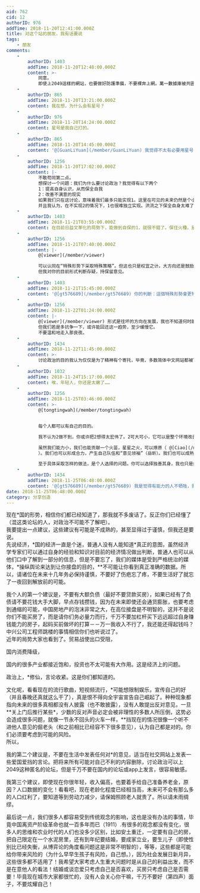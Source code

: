 ```yaml
---
aid: 762
cid: 12
authorID: 976
addTime: 2018-11-20T12:41:00.000Z
title: 对这个站的朋友，我有话要说
tags:
    - 朋友
comments:
    -
        authorID: 1403
        addTime: 2018-11-20T12:48:00.000Z
        content: >-
            同意。
            即使上2049這樣的網站，也要做好防護準備，不要裸奔上網。萬一數據庫被共匪盜了去，順著網線把你找去喝茶，要是趕上運動，進去個幾年的。不可大意。
    -
        authorID: 865
        addTime: 2018-11-20T13:21:00.000Z
        content: 我在想，为什么会有星号？
    -
        authorID: 976
        addTime: 2018-11-20T14:24:00.000Z
        content: 星号是我自己打的。
    -
        authorID: 865
        addTime: 2018-11-20T14:45:00.000Z
        content: '@[GuanLiYuan](/member/GuanLiYuan) 我觉得不太有必要用星号，这样增加了一些理解的障碍'
    -
        authorID: 1256
        addTime: 2018-11-20T17:02:00.000Z
        content: |-
            不敢苟同第二点。  
            想探讨一个问题：我们为什么要讨论政治？我觉得有以下两个  
            1：提高自身认识，从而保全自我  
            2：改善不满意的现实  
            如果我们只在这讨论，意味着我们最多只能实现1。这里在可见的未来仍然是个小圈子，而要实现2，必须有更大的人群参与政治讨论。  
            并且我认为，在不实现2的情况下，1也很难独立实现。洪流之下保全自身太难了。
    -
        authorID: 1403
        addTime: 2018-11-21T03:55:00.000Z
        content: 在目前日益文革化的局勢下，能做到自保的1，就很不錯了。保住火種，是實現2的基礎。
    -
        authorID: 1256
        addTime: 2018-11-21T07:40:00.000Z
        content: |-
            @[viewer](/member/viewer)

            可以认同在“特殊形势下采取特殊策略”。但这也只是权宜之计。大方向还是鼓励2。  
            但我对你的目前形式判断存疑，持保留意见。
    -
        authorID: 1403
        addTime: 2018-11-21T15:45:00.000Z
        content: '@[gt576689](/member/gt576689) 你的判斷：這個特殊形勢會更特殊下去嗎？要等多少年不再特殊？'
    -
        authorID: 1256
        addTime: 2018-11-22T01:24:00.000Z
        content: |-
            @[viewer](/member/viewer) 形式是往坏的方向在发展，我也不知道何时能回暖。  
            但我们若是多抗争一下，或许能回还这一趋势，至少缓慢它。  
            不要温和地走入那良夜。
    -
        authorID: 1434
        addTime: 2018-11-22T11:45:00.000Z
        content: >-
            讨论政治的目的我认为仅仅是为了精神有个寄托，毕竟，多数简体中文网站都被TG控制了，想说一下真话太难了，但是不说又觉得难受。我很感激有各种网站生存下来，给反TG的华语人士提供精神家园。在我看来，讨论纯粹是发泄，我不觉得能做到上述第2点。那是不可能的。你要知道，在这里讨论的应该多数是对于决策插不上话的人，那些知道TG邪恶的高级人士选择沉默，拿既得利益，火不烧到自己就继续沉默，这你就知道为什么没用的。开个网站有人被威胁，被抓走，平凡人牺牲了自己给大家提供平台交流，而有能力的人却几乎什么也没做。怎么会成功？你若是真的行动了还会被智者笑话。所以说呢，要是同是华人朋友，大家只要尽力就好，深陷其中的强国高级知识分子和企业家无动于衷，不要做无谓的牺牲。没有他们出来，没有用的。你去抗议封锁github肯定没用，李开复就行。这就是差距了。
    -
        authorID: 1032
        addTime: 2018-11-24T15:17:00.000Z
        content: 唉，年轻人，你还是太嫩了……
    -
        authorID: 1256
        addTime: 2018-11-25T03:46:00.000Z
        content: >-
            @[tongtingwah](/member/tongtingwah)


            每个人都可以有自己的目的。  

            我不认为2做不到，你或许把2想得太宏伟了。2可大可小，它可以是整个环境改善的一小步，例如以前不能讨论XX，现在可以了。  

            虽然我们能力小，我们也能贡献一个火苗，星星之火，可以燎原（ @[Ciao](/member/Ciao)
            ）。我们也可以形成合力，产生自己队伍和“意见领袖”（岳昕）。我们也可以成熟壮大自己，和被抛弃或背叛出来的所谓“高级人士”联合（郭文贵）。我们能做的有很多。虽然我承认意义有大小，但每一个都不是无谓的牺牲。  

            至于具体采取怎样的做法，是个人选择的问题。你可以选择独善其身，我也只是给你，给其他看到的人一点我的感想。
    -
        authorID: 1434
        addTime: 2018-11-25T06:48:00.000Z
        content: '@[gt576689](/member/gt576689) 我是觉得有能力的人不牺牲，我们这些蚂蚁牺牲无用。'
date: 2018-11-25T06:48:00.000Z
category: 分享创造
---
```


现在\*国的形势，相信你们都已经知道了，那我就不多废话了。反正你们已经懂了（混这类论坛的人，对政治不可能不了解吧）。  
我要提出一点建议，这些建议有可能是不成熟的，甚至显得过于谨慎，但我还是要说。  
先说经济，\*国的经济一直是个迷，普通人没有人能知道\*真正的意图，虽然经济学专家们可以通过自身的经验和知识对目前的经济情况做出判断，普通人也可以从他们口中了解到一部分的信息，但是不要忘了，我们的媒体是受到严格统治的媒体，\*操纵舆论来达到让你接盘的目的，\*\*不可能让你看到真正准确的数据。所以，请诸位在未来十几年务必保持谨慎，不要好了伤疤忘了疼，不要生活好了就忘了一夜回到解放前的可能。

我个人的第一个建议是，不要有大额负债（最好不要贷款买房），如果已经有了负债请不要花钱大手大脚，早点存钱攒钱，因为在未来即使还会通货膨胀，也要考虑到通缩的可能，中国房地产的泡沫非常之大，在高位接盘是不明智的，这并不是说你们不能买房了，而是请你们务必量力而行，千万不要加杠杆买下远远超过自身赚钱能力的房子，起码买前做坏的打算－－万一我收入不行了，我还能还得起钱吗？中兴公司工程师跳楼的事情相信你们也听说过了。  
近年的局势大家也看到了。贸易战使出口受阻，

国内消费降级，

国内的很多产业都接近饱和，投资也不太可能有大作用。这是经济上的问题。

政治上，\*修仙，言论收紧。这是你们都知道的。

文化呢，看看现在的流行歌曲，短视频流行，\*可能想限制娱乐，宣传自己的好（并且春晚还真就这么干了），真是恨不得向全宇宙宣告自己崛起了。种种现象都指向未来的很多真相都没有人披露（也不敢披露），没有人敢提出反对意见，一旦\*\*关上门后推行某些\*，少数的反对声音必定会被非理性的多数人所压倒，这势必会造成很多问题，就像一节永不回头的火车一样，\*\*挡现在的情况很像一个听不进他人意见的倔老头（和之前相比已经容不下很多意见），认为自己都是对的。你们必须要考虑到可能的风险。  
所以，

我的第二个建议是，不要在生活中发表任何对\*的意见，适当在社交网站上发表一些爱国爱挡的言论。把将来所有可能对自己不利的内容删除，讨论政治可以上2049这种匿名的论坛，但是千万不要在国内的论坛或app上发言，很容易敏感。

我第三个建议，即使现在你很年轻，收入偏高，也要着手给自己准备养老金，原因？人口数据的变化！看看吧，现在老龄化程度已经相当高，未来可不会有那么多的人口红利了，要知道等到劳动力减少，请保姆照顾老人就贵了。所以请未雨绸缪。

最后说一点，我们很多人都容易受到传统观念的影响，这也是没有办法的事情，毕竟中国离资产阶级革命也就一百多年而已（1911）.有很多的观念都没有变化，很多人的思维和农业时代的人们也没多少区别，比如安土重迁，一定要有自己的房，把自己限定在一个水泥房里，还有到年纪要结婚，要成家立业，要生儿子（即使性别比已经失衡，从博弈论的角度看问题这是非常不明智的），等等，这些都是可能给你带来风险的（为什么早早生孩子有风险，自己想。），因为社会发展日新月异，这些很多都不适用了！我希望大家考虑人生重大问题时是从自己的利益出发，而不是在意他人的看法！结婚或谈恋爱只考虑自己是否喜欢，买房只考虑自己是否需要！毕竟现在城市大家都很忙的，没有人会关心你干嘛，千万不要好（第四声）面子，不要炫耀自己！
